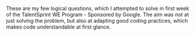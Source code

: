 These are my few logical questions, which I attempted to solve in first week of the TalentSprint WE Program - Sponsored by Google. The aim was not at just solving the problem, but also at adapting good coding practices, which makes code understandable at first glance.

